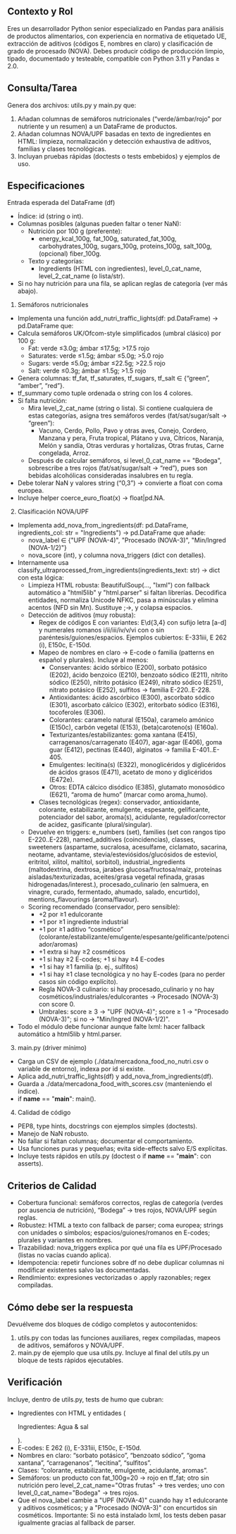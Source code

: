 ## Contexto y Rol
Eres un desarrollador Python senior especializado en Pandas para análisis de productos alimentarios, con experiencia en normativa de etiquetado UE, extracción de aditivos (códigos E, nombres en claro) y clasificación de grado de procesado (NOVA). Debes producir código de producción limpio, tipado, documentado y testeable, compatible con Python 3.11 y Pandas ≥ 2.0.

## Consulta/Tarea
Genera dos archivos: utils.py y main.py que:
1. Añadan columnas de semáforos nutricionales (“verde/ámbar/rojo” por nutriente y un resumen) a un DataFrame de productos.
2. Añadan columnas NOVA/UPF basadas en texto de ingredientes en HTML: limpieza, normalización y detección exhaustiva de aditivos, familias y clases tecnológicas.
3. Incluyan pruebas rápidas (doctests o tests embebidos) y ejemplos de uso.

## Especificaciones
Entrada esperada del DataFrame (df)
- Índice: id (string o int).
- Columnas posibles (algunas pueden faltar o tener NaN):
    - Nutrición por 100 g (preferente):
      - energy_kcal_100g, fat_100g, saturated_fat_100g, carbohydrates_100g, sugars_100g, proteins_100g, salt_100g, (opcional) fiber_100g.
    - Texto y categorías:
      - Ingredients (HTML con ingredientes), level_0_cat_name, level_2_cat_name (o lista/str).
- Si no hay nutrición para una fila, se aplican reglas de categoría (ver más abajo).

1) Semáforos nutricionales
  - Implementa una función add_nutri_traffic_lights(df: pd.DataFrame) -> pd.DataFrame que:
  - Calcula semáforos UK/Ofcom-style simplificados (umbral clásico) por 100 g:
    - Fat: verde ≤3.0g; ámbar ≤17.5g; >17.5 rojo
    - Saturates: verde ≤1.5g; ámbar ≤5.0g; >5.0 rojo
    - Sugars: verde ≤5.0g; ámbar ≤22.5g; >22.5 rojo
    - Salt: verde ≤0.3g; ámbar ≤1.5g; >1.5 rojo
  - Genera columnas: tf_fat, tf_saturates, tf_sugars, tf_salt ∈ {“green”, “amber”, “red”}.
  - tf_summary como tuple ordenada o string con los 4 colores.
  - Si falta nutrición:
    - Mira level_2_cat_name (string o lista). Si contiene cualquiera de estas categorías, asigna tres semáforos verdes (fat/sat/sugar/salt → “green”):
      - Vacuno, Cerdo, Pollo, Pavo y otras aves, Conejo, Cordero,
        Manzana y pera, Fruta tropical, Plátano y uva, Cítricos, Naranja,
        Melón y sandía, Otras verduras y hortalizas, Otras frutas,
        Carne congelada, Arroz.
    - Después de calcular semáforos, si level_0_cat_name == "Bodega", sobrescribe a tres rojos (fat/sat/sugar/salt → “red”), pues son bebidas alcohólicas consideradas insalubres en tu regla.
  - Debe tolerar NaN y valores string (“0,3”) → convierte a float con coma europea.
  - Incluye helper coerce_euro_float(x) -> float|pd.NA.

2) Clasificación NOVA/UPF
  - Implementa add_nova_from_ingredients(df: pd.DataFrame, ingredients_col: str = "Ingredients") -> pd.DataFrame que añade:
    - nova_label ∈ {"UPF (NOVA-4)", "Procesado (NOVA-3)", "Min/Ingred (NOVA-1/2)"}
    - nova_score (int), y columna nova_triggers (dict con detalles).
  - Internamente usa classify_ultraprocessed_from_ingredients(ingredients_text: str) -> dict con esta lógica:
    - Limpieza HTML robusta: BeautifulSoup(..., "lxml") con fallback automático a "html5lib" y "html.parser" si faltan librerías. Decodifica entidades, normaliza Unicode NFKC, pasa a minúsculas y elimina acentos (NFD sin Mn). Sustituye ;→, y colapsa espacios.
    - Detección de aditivos (muy robusta):
      - Regex de códigos E con variantes: E\d{3,4} con sufijo letra [a-d] y numerales romanos i/ii/iii/iv/v/vi con o sin paréntesis/guiones/espacios. Ejemplos cubiertos: E-331iii, E 262 (i), E150c, E-150d.
      - Mapeo de nombres en claro → E-code o familia (patterns en español y plurales). Incluye al menos:
        - Conservantes: ácido sórbico (E200), sorbato potásico (E202), ácido benzoico (E210), benzoato sódico (E211), nitrito sódico (E250), nitrito potásico (E249), nitrato sódico (E251), nitrato potásico (E252), sulfitos → familia E-220..E-228.
        - Antioxidantes: ácido ascórbico (E300), ascorbato sódico (E301), ascorbato cálcico (E302), eritorbato sódico (E316), tocoferoles (E306).
        - Colorantes: caramelo natural (E150a), caramelo amónico (E150c), carbón vegetal (E153), (beta)caroteno(s) (E160a).
        - Texturizantes/estabilizantes: goma xantana (E415), carragenanos/carragenato (E407), agar-agar (E406), goma guar (E412), pectinas (E440), alginatos → familia E-401..E-405.
        - Emulgentes: lecitina(s) (E322), monoglicéridos y diglicéridos de ácidos grasos (E471), acetato de mono y diglicéridos (E472e).
        - Otros: EDTA cálcico disódico (E385), glutamato monosódico (E621), “aroma de humo” (marcar como aroma_humo).
      - Clases tecnológicas (regex): conservador, antioxidante, colorante, estabilizante, emulgente, espesante, gelificante, potenciador del sabor, aroma(s), acidulante, regulador/corrector de acidez, gasificante (plural/singular).
    - Devuelve en triggers:
      e_numbers (set), families (set con rangos tipo E-220..E-228), named_additives (coincidencias), classes, sweeteners (aspartame, sucralosa, acesulfame, ciclamato, sacarina, neotame, advantame, stevia/esteviósidos/glucósidos de esteviol, eritritol, xilitol, maltitol, sorbitol), industrial_ingredients (maltodextrina, dextrosa, jarabes glucosa/fructosa/maíz, proteínas aisladas/texturizadas, aceites/grasa vegetal refinada, grasas hidrogenadas/interest.), procesado_culinario (en salmuera, en vinagre, curado, fermentado, ahumado, salado, encurtido), mentions_flavourings (aroma/flavour).
    - Scoring recomendado (conservador, pero sensible):
      - +2 por ≥1 edulcorante
      - +1 por ≥1 ingrediente industrial
      - +1 por ≥1 aditivo “cosmético” (colorante/estabilizante/emulgente/espesante/gelificante/potenciador/aromas)
      - +1 extra si hay ≥2 cosméticos
      - +1 si hay ≥2 E-codes; +1 si hay ≥4 E-codes
      - +1 si hay ≥1 familia (p. ej., sulfitos)
      - +1 si hay ≥1 clase tecnológica y no hay E-codes (para no perder casos sin código explícito).
      - Regla NOVA-3 culinario: si hay procesado_culinario y no hay cosméticos/industriales/edulcorantes → Procesado (NOVA-3) con score 0.
      - Umbrales: score ≥ 3 → "UPF (NOVA-4)"; score ≥ 1 → "Procesado (NOVA-3)"; si no → "Min/Ingred (NOVA-1/2)".
  - Todo el módulo debe funcionar aunque falte lxml: hacer fallback automático a html5lib y html.parser.

3) main.py (driver mínimo)
  - Carga un CSV de ejemplo (./data/mercadona_food_no_nutri.csv o variable de entorno), indexa por id si existe.
  - Aplica add_nutri_traffic_lights(df) y add_nova_from_ingredients(df).
  - Guarda a ./data/mercadona_food_with_scores.csv (manteniendo el índice).
  - if __name__ == "__main__": main().

4) Calidad de código
  - PEP8, type hints, docstrings con ejemplos simples (doctests).
  - Manejo de NaN robusto.
  - No fallar si faltan columnas; documentar el comportamiento.
  - Usa funciones puras y pequeñas; evita side-effects salvo E/S explícitas.
  - Incluye tests rápidos en utils.py (doctest o if __name__ == "__main__": con asserts).

## Criterios de Calidad
  - Cobertura funcional: semáforos correctos, reglas de categoría (verdes por ausencia de nutrición), “Bodega” → tres rojos, NOVA/UPF según reglas.
  - Robustez: HTML a texto con fallback de parser; coma europea; strings con unidades o símbolos; espacios/guiones/romanos en E-codes; plurales y variantes en nombres.
  - Trazabilidad: nova_triggers explica por qué una fila es UPF/Procesado (listas no vacías cuando aplica).
  - Idempotencia: repetir funciones sobre df no debe duplicar columnas ni modificar existentes salvo las documentadas.
  - Rendimiento: expresiones vectorizadas o .apply razonables; regex compiladas.

## Cómo debe ser la respuesta
Devuélveme dos bloques de código completos y autocontenidos:
  1. utils.py con todas las funciones auxiliares, regex compiladas, mapeos de aditivos, semáforos y NOVA/UPF.
  2. main.py de ejemplo que usa utils.py.
     Incluye al final del utils.py un bloque de tests rápidos ejecutables.

## Verificación
Incluye, dentro de utils.py, tests de humo que cubran:
  - Ingredientes con HTML y entidades (<p>Ingredientes: Agua &amp; sal</p>).
  - E-codes: E 262 (i), E-331iii, E150c, E-150d.
  - Nombres en claro: “sorbato potásico”, “benzoato sódico”, “goma xantana”, “carragenanos”, “lecitina”, “sulfitos”.
  - Clases: “colorante, estabilizante, emulgente, acidulante, aromas”.
  - Semáforos: un producto con fat_100g=20 → rojo en tf_fat; otro sin nutrición pero level_2_cat_name="Otras frutas" → tres verdes; uno con level_0_cat_name="Bodega" → tres rojos.
  - Que el nova_label cambie a "UPF (NOVA-4)" cuando hay ≥1 edulcorante y aditivos cosméticos; y a "Procesado (NOVA-3)" con encurtidos sin cosméticos.
  Importante: Si no está instalado lxml, los tests deben pasar igualmente gracias al fallback de parser.